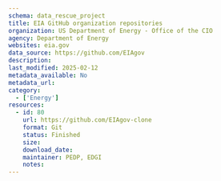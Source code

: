 ```yaml
---
schema: data_rescue_project 
title: EIA GitHub organization repositories
organization: US Department of Energy - Office of the CIO
agency: Department of Energy
websites: eia.gov
data_source: https://github.com/EIAgov
description: 
last_modified: 2025-02-12
metadata_available: No
metadata_url: 
category:
  - ['Energy'] 
resources:
  - id: 80
    url: https://github.com/EIAgov-clone
    format: Git
    status: Finished
    size: 
    download_date: 
    maintainer: PEDP, EDGI
    notes: 
---
```

